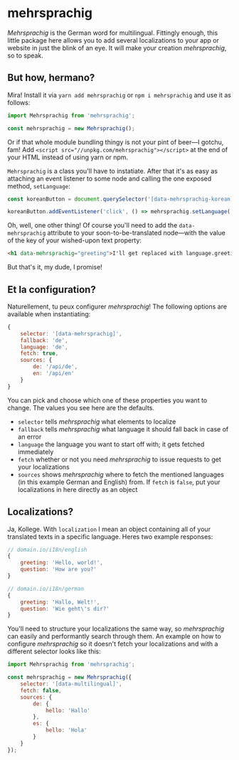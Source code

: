# mehrsprachig
_Mehrsprachig_ is the German word for multilingual. Fittingly enough, this little package here allows you to add several localizations to your app or website in just the blink of an eye. It will make your creation _mehrsprachig_, so to speak.

## But how, hermano?
Mira! Install it via `yarn add mehrsprachig` or `npm i mehrsprachig` and use it as follows:
```js
import Mehrsprachig from 'mehrsprachig';

const mehrsprachig = new Mehrsprachig();
```
Or if that whole module bundling thingy is not your pint of beer—I gotchu, fam! Add `<script src="//unpkg.com/mehrsprachig"></script>` at the end of your HTML instead of using yarn or npm.

`Mehrsprachig` is a class you'll have to instatiate. After that it's as easy as attaching an event listener to some node and calling the one exposed method, `setLanguage`:
```js
const koreanButton = document.querySelector('[data-mehrsprachig-korean]');

koreanButton.addEventListener('click', () => mehrsprachig.setLanguage('kr'));
```
Oh, well, one other thing! Of course you'll need to add the `data-mehrsprachig` attribute to your soon-to-be-translated node—with the value of the key of your wished-upon text property:
```html
<h1 data-mehrsprachig="greeting">I'll get replaced with language.greeting<h1>
```
But that's it, my dude, I promise!

## Et la configuration?
Naturellement, tu peux configurer _mehrsprachig_! The following options are available when instantiating:
```js
{
    selector: '[data-mehrsprachig]',
    fallback: 'de',
    language: 'de',
    fetch: true,
    sources: {
        de: '/api/de',
        en: '/api/en'
    }
}
```
You can pick and choose which one of these properties you want to change. The values you see here are the defaults.

- `selector` tells _mehrsprachig_ what elements to localize
- `fallback` tells _mehrsprachig_ what language it should fall back in case of an error
- `language` the language you want to start off with; it gets fetched immediately
- `fetch` whether or not you need _mehrsprachig_ to issue requests to get your localizations
- `sources` shows _mehrsprachig_ where to fetch the mentioned languages (in this example German and English) from. If `fetch` is `false`, put your localizations in here directly as an object

## Localizations?
Ja, Kollege. With `localization` I mean an object containing all of your translated texts in a specific language. Heres two example responses:
```js
// domain.io/i18n/english
{
    greeting: 'Hello, world!',
    question: 'How are you?'
}

// domain.io/i18n/german
{
    greeting: 'Hallo, Welt!',
    question: 'Wie geht\'s dir?'
}
```
You'll need to structure your localizations the same way, so _mehrsprachig_ can easily and performantly search through them. An example on how to configure _mehrsprachig_ so it doesn't fetch your localizations and with a different selector looks like this:
```js
import Mehrsprachig from 'mehrsprachig';

const mehrsprachig = new Mehrsprachig({
    selector: '[data-multilingual]',
    fetch: false,
    sources: {
        de: {
            hello: 'Hallo'
        },
        es: {
            hello: 'Hola'
        }
    }
});
```
